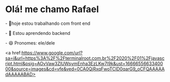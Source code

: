 <h1> Olá! me chamo Rafael </h1>

<p>- 🔭hoje estou trabalhando com front end</p>
<p>- 🌱 Estou aprendendo backend</p>
<p>- 😄 Pronomes: ele/dele</p>

<a href:https://www.google.com/url?sa=i&url=https%3A%2F%2Fterminalroot.com.br%2F2020%2F01%2Fjavascript.html&psig=AOvVaw3ZlUWsymEnha3EzLKw7l9k&ust=1666655663340000&source=images&cd=vfe&ved=0CA0QjRxqFwoTCID0qarG9_oCFQAAAAAdAAAAABAD></a>
